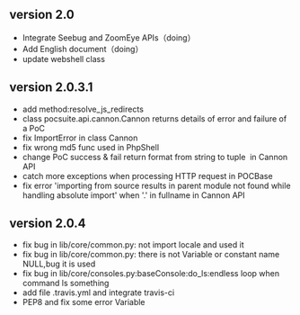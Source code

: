 
version 2.0
---------------
* Integrate Seebug and ZoomEye APIs（doing）
* Add English document（doing）
* update webshell class



version 2.0.3.1
--------------
* add method:resolve_js_redirects
* class pocsuite.api.cannon.Cannon returns details of  error and failure of a PoC
* fix ImportError in class Cannon
* fix wrong md5 func used in PhpShell
* change PoC success & fail return format from string to tuple  in Cannon API
* catch more exceptions when processing HTTP request in POCBase
* fix error 'importing from source results in parent module not found while handling absolute import' when '.' in fullname in Cannon API

version 2.0.4
-----------
* fix bug in lib/core/common.py: not import locale and used it
* fix bug in lib/core/common.py: there is not Variable or constant name NULL,bug it is used
* fix bug in lib/core/consoles.py:baseConsole:do_ls:endless loop when command ls something
* add file .travis.yml and integrate travis-ci
* PEP8 and fix some error Variable
